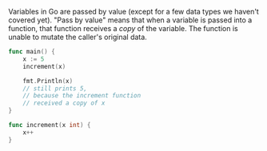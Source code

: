 Variables in Go are passed by value (except for a few data types we haven't covered yet). "Pass by value" means that when a variable is passed into a function, that function receives a _copy_ of the variable. The function is unable to mutate the caller's original data.

```go
func main() {
    x := 5
    increment(x)

    fmt.Println(x)
    // still prints 5,
    // because the increment function
    // received a copy of x
}

func increment(x int) {
    x++
}
```
